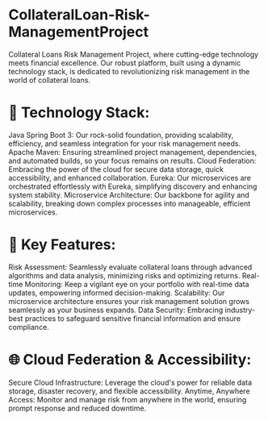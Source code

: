 # CollateralLoan-Risk-ManagementProject
Collateral Loans Risk Management Project, where cutting-edge technology meets financial excellence. Our robust platform, built using a dynamic technology stack, is dedicated to revolutionizing risk management in the world of collateral loans.


# 🔗 Technology Stack:

Java Spring Boot 3: Our rock-solid foundation, providing scalability, efficiency, and seamless integration for your risk management needs.
Apache Maven: Ensuring streamlined project management, dependencies, and automated builds, so your focus remains on results.
Cloud Federation: Embracing the power of the cloud for secure data storage, quick accessibility, and enhanced collaboration.
Eureka: Our microservices are orchestrated effortlessly with Eureka, simplifying discovery and enhancing system stability.
Microservice Architecture: Our backbone for agility and scalability, breaking down complex processes into manageable, efficient microservices.

# 🚀 Key Features:

Risk Assessment: Seamlessly evaluate collateral loans through advanced algorithms and data analysis, minimizing risks and optimizing returns.
Real-time Monitoring: Keep a vigilant eye on your portfolio with real-time data updates, empowering informed decision-making.
Scalability: Our microservice architecture ensures your risk management solution grows seamlessly as your business expands.
Data Security: Embracing industry-best practices to safeguard sensitive financial information and ensure compliance.

# 🌐 Cloud Federation & Accessibility:

Secure Cloud Infrastructure: Leverage the cloud's power for reliable data storage, disaster recovery, and flexible accessibility.
Anytime, Anywhere Access: Monitor and manage risk from anywhere in the world, ensuring prompt response and reduced downtime.
